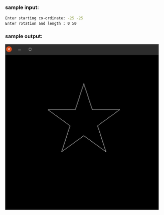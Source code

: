 ### sample input:

```bash
Enter starting co-ordinate: -25 -25 
Enter rotation and length : 0 50
```

### sample output:

![output](./report/img.png)